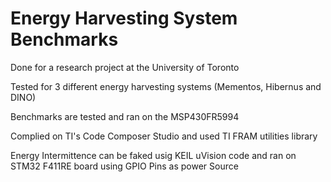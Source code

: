 # Energy Harvesting System Benchmarks
Done for a research project at the University of Toronto

Tested for 3 different energy harvesting systems (Mementos, Hibernus and DINO)

Benchmarks are tested and ran on the MSP430FR5994

Complied on TI's Code Composer Studio and used TI FRAM utilities library

Energy Intermittence can be faked usig KEIL uVision code and ran on STM32 F411RE board using GPIO Pins as power Source